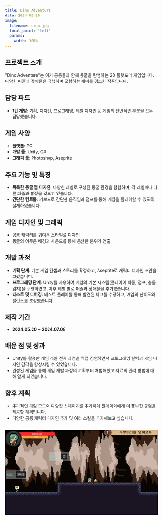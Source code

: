 ```yaml
---
title: Dino Adventure
date: 2024-09-26
image:
  filename: dino.jpg
  focal_point: 'left'
  params:
    width: 100%
---
```


## 프로젝트 소개
"Dino Adventure"는 아기 공룡들과 함께 동굴을 탐험하는 2D 플랫포머 게임입니다. 다양한 퍼즐과 장애물을 극복하며 모험하는 재미를 강조한 작품입니다.

## 담당 파트
- **1인 개발**: 기획, 디자인, 프로그래밍, 레벨 디자인 등 게임의 전반적인 부분을 모두 담당했습니다.

## 게임 사양
- **플랫폼**: PC
- **개발 툴**: Unity, C#
- **그래픽 툴**: Photoshop, Aseprite

## 주요 기능 및 특징
- **독특한 동굴 맵 디자인**: 다양한 레벨로 구성된 동굴 환경을 탐험하며, 각 레벨마다 다른 퍼즐과 함정을 갖추고 있습니다.
- **간단한 컨트롤**: 키보드로 간단한 움직임과 점프를 통해 게임을 플레이할 수 있도록 설계하였습니다.

## 게임 디자인 및 그래픽
- 공룡 캐릭터를 귀여운 스타일로 디자인 
- 동굴의 어두운 배경과 사운드를 통해 음산한 분위기 연출

## 개발 과정
- **기획 단계**: 기본 게임 컨셉과 스토리를 확정하고, Aseprite로 캐릭터 디자인 초안을 그렸습니다.
- **프로그래밍 단계**: Unity를 사용하여 게임의 기본 시스템(플레이어 이동, 점프, 충돌 감지)을 구현하였고, 이후 레벨 별로 퍼즐과 장애물을 추가했습니다.
- **테스트 및 디버깅**: 테스트 플레이를 통해 발견된 버그를 수정하고, 게임의 난이도와 밸런스를 조정했습니다.

## 제작 기간
- **2024.05.20 ~ 2024.07.08**

## 배운 점 및 성과
- Unity를 활용한 게임 개발 전체 과정을 직접 경험하면서 프로그래밍 실력과 게임 디자인 감각을 향상시킬 수 있었습니다.
- 완성된 게임을 통해 게임 개발 과정의 기획부터 체험해봤고 자료의 관리 방법에 대해 알게 되었습니다.

## 향후 계획
- 추가적인 게임 모드와 다양한 스테이지를 추가하여 플레이어에게 더 풍부한 경험을 제공할 계획입니다.
- 다양한 공룡 캐릭터 디자인 추가 및 여러 스킬을 추가해보고 싶습니다.

![Dino Adventure 게임 이미지](dino.jpg)
---
